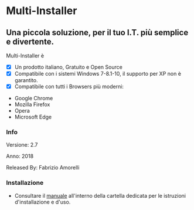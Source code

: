 # Multi-Installer
## Una piccola soluzione, per il tuo I.T. più semplice e divertente.

Multi-Installer è 

- [x] Un prodotto italiano, Gratuito e Open Source
- [x] Compatibile con i sistemi Windows 7-8.1-10, il supporto per XP non è garantito.
- [x] Compatibile con tutti i Browsers più moderni:
- Google Chrome
- Mozilla Firefox
- Opera
- Microsoft Edge

### Info

Versione: 2.7

Anno: 2018 

Released By: Fabrizio Amorelli

### Installazione
- Consultare il [manuale](manuali/Installazione_Configurazione_Multinstaller.pdf) all'interno della cartella dedicata per le istruzioni d'installazione e d'uso.

